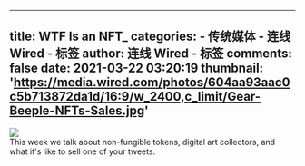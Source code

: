 
---
title: WTF Is an NFT_
categories: 
    - 传统媒体
    - 连线 Wired - 标签
author: 连线 Wired - 标签
comments: false
date: 2021-03-22 03:20:19
thumbnail: 'https://media.wired.com/photos/604aa93aac0c5b713872da1d/16:9/w_2400,c_limit/Gear-Beeple-NFTs-Sales.jpg'
---

<div>   
<img src="https://media.wired.com/photos/604aa93aac0c5b713872da1d/16:9/w_2400,c_limit/Gear-Beeple-NFTs-Sales.jpg" referrerpolicy="no-referrer">
                <br>
                This week we talk about non-fungible tokens, digital art collectors, and what it's like to sell one of your tweets.  
</div>
            